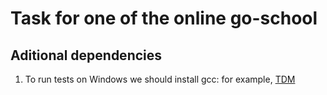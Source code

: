 # Task for one of the online go-school

## Aditional dependencies 
1. To run tests on Windows we should install gcc: for example, [TDM](https://jmeubank.github.io/tdm-gcc/)
